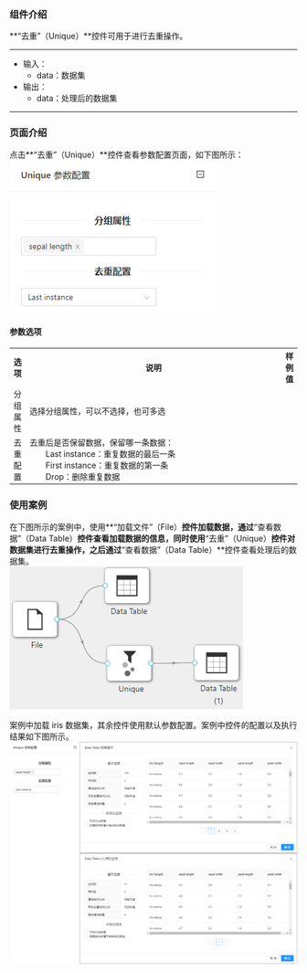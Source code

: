 ### 组件介绍
**“去重”（Unique）**控件可用于进行去重操作。

<hr/>

- 输入：
  - data：数据集
- 输出：
  - data：处理后的数据集

<hr/>


### 页面介绍
点击**“去重”（Unique）**控件查看参数配置页面，如下图所示：  
![param](/img/aistudio/preprocess/unique/param.png)


#### 参数选项
<table>
  <tr>
    <th>选项</th>
    <th width="650">说明</th>
    <th>样例值</th>
  </tr>
  <tr>
      <td>分组属性</td> 
      <td>
      选择分组属性，可以不选择，也可多选
      </td> 
      <td></td>
  </tr>
  <tr>
      <td>去重配置</td> 
      <td>
      去重后是否保留数据，保留哪一条数据：<br/>
      &emsp;&emsp;Last instance：重复数据的最后一条<br/>
      &emsp;&emsp;First instance：重复数据的第一条<br/>
      &emsp;&emsp;Drop：删除重复数据
      </td> 
      <td></td>
  </tr>
</table>

### 使用案例
在下图所示的案例中，使用**“加载文件”（File）**控件加载数据，通过**“查看数据”（Data Table）**控件查看加载数据的信息，同时使用**“去重”（Unique）**控件对数据集进行去重操作，之后通过**“查看数据”（Data Table）**控件查看处理后的数据集。   
![workflow](/img/aistudio/preprocess/unique/workflow.png)

案例中加载 iris 数据集，其余控件使用默认参数配置。案例中控件的配置以及执行结果如下图所示。      
![workflow-result](/img/aistudio/preprocess/unique/workflow-result.png)